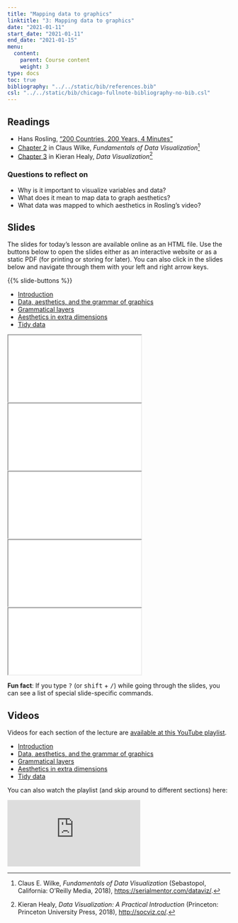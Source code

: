 ```yaml
---
title: "Mapping data to graphics"
linktitle: "3: Mapping data to graphics"
date: "2021-01-11"
start_date: "2021-01-11"
end_date: "2021-01-15"
menu:
  content:
    parent: Course content
    weight: 3
type: docs
toc: true
bibliography: "../../static/bib/references.bib"
csl: "../../static/bib/chicago-fullnote-bibliography-no-bib.csl"
---
```


## Readings

-   <i class="fab fa-youtube"></i> Hans Rosling, [“200 Countries, 200 Years, 4 Minutes”](https://www.youtube.com/watch?v=jbkSRLYSojo)
-   <i class="fas fa-book"></i> [Chapter 2](https://serialmentor.com/dataviz/aesthetic-mapping.html) in Claus Wilke, *Fundamentals of Data Visualization*[^1]
-   <i class="fas fa-book"></i> [Chapter 3](http://socviz.co/makeplot.html) in Kieran Healy, *Data Visualization*[^2]

### Questions to reflect on

-   Why is it important to visualize variables and data?
-   What does it mean to map data to graph aesthetics?
-   What data was mapped to which aesthetics in Rosling’s video?

## Slides

The slides for today’s lesson are available online as an HTML file. Use the buttons below to open the slides either as an interactive website or as a static PDF (for printing or storing for later). You can also click in the slides below and navigate through them with your left and right arrow keys.

{{% slide-buttons %}}

<ul class="nav nav-tabs" id="slide-tabs" role="tablist">
<li class="nav-item">
<a class="nav-link active" id="introduction-tab" data-toggle="tab" href="#introduction" role="tab" aria-controls="introduction" aria-selected="true">Introduction</a>
</li>
<li class="nav-item">
<a class="nav-link" id="data-aesthetics-and-the-grammar-of-graphics-tab" data-toggle="tab" href="#data-aesthetics-and-the-grammar-of-graphics" role="tab" aria-controls="data-aesthetics-and-the-grammar-of-graphics" aria-selected="false">Data, aesthetics, and the grammar of graphics</a>
</li>
<li class="nav-item">
<a class="nav-link" id="grammatical-layers-tab" data-toggle="tab" href="#grammatical-layers" role="tab" aria-controls="grammatical-layers" aria-selected="false">Grammatical layers</a>
</li>
<li class="nav-item">
<a class="nav-link" id="aesthetics-in-extra-dimensions-tab" data-toggle="tab" href="#aesthetics-in-extra-dimensions" role="tab" aria-controls="aesthetics-in-extra-dimensions" aria-selected="false">Aesthetics in extra dimensions</a>
</li>
<li class="nav-item">
<a class="nav-link" id="tidy-data-tab" data-toggle="tab" href="#tidy-data" role="tab" aria-controls="tidy-data" aria-selected="false">Tidy data</a>
</li>
</ul>

<div id="slide-tabs" class="tab-content">

<div id="introduction" class="tab-pane fade show active" role="tabpanel" aria-labelledby="introduction-tab">

<div class="embed-responsive embed-responsive-16by9">

<iframe class="embed-responsive-item" src="/slides/03-slides.html#1">
</iframe>

</div>

</div>

<div id="data-aesthetics-and-the-grammar-of-graphics" class="tab-pane fade" role="tabpanel" aria-labelledby="data-aesthetics-and-the-grammar-of-graphics-tab">

<div class="embed-responsive embed-responsive-16by9">

<iframe class="embed-responsive-item" src="/slides/03-slides.html#grammar-of-graphics">
</iframe>

</div>

</div>

<div id="grammatical-layers" class="tab-pane fade" role="tabpanel" aria-labelledby="grammatical-layers-tab">

<div class="embed-responsive embed-responsive-16by9">

<iframe class="embed-responsive-item" src="/slides/03-slides.html#grammatical-layers">
</iframe>

</div>

</div>

<div id="aesthetics-in-extra-dimensions" class="tab-pane fade" role="tabpanel" aria-labelledby="aesthetics-in-extra-dimensions-tab">

<div class="embed-responsive embed-responsive-16by9">

<iframe class="embed-responsive-item" src="/slides/03-slides.html#extra-dimensions">
</iframe>

</div>

</div>

<div id="tidy-data" class="tab-pane fade" role="tabpanel" aria-labelledby="tidy-data-tab">

<div class="embed-responsive embed-responsive-16by9">

<iframe class="embed-responsive-item" src="/slides/03-slides.html#tidy-data">
</iframe>

</div>

</div>

</div>

<div class="fyi">

**Fun fact**: If you type <kbd>?</kbd> (or <kbd>shift</kbd> + <kbd>/</kbd>) while going through the slides, you can see a list of special slide-specific commands.

</div>

## Videos

Videos for each section of the lecture are [available at this YouTube playlist](https://www.youtube.com/playlist?list=PLS6tnpTr39sF-mpzuaQaDw5VoOgp359Z9).

-   [Introduction](https://www.youtube.com/watch?v=ukDGvD3XXHg&list=PLS6tnpTr39sF-mpzuaQaDw5VoOgp359Z9)
-   [Data, aesthetics, and the grammar of graphics](https://www.youtube.com/watch?v=S56YAocj-hk&list=PLS6tnpTr39sF-mpzuaQaDw5VoOgp359Z9)
-   [Grammatical layers](https://www.youtube.com/watch?v=DVr8ubJ7JHk&list=PLS6tnpTr39sF-mpzuaQaDw5VoOgp359Z9)
-   [Aesthetics in extra dimensions](https://www.youtube.com/watch?v=pfYkWZcTHAM&list=PLS6tnpTr39sF-mpzuaQaDw5VoOgp359Z9)
-   [Tidy data](https://www.youtube.com/watch?v=KHpZ1oa_99g&list=PLS6tnpTr39sF-mpzuaQaDw5VoOgp359Z9)

You can also watch the playlist (and skip around to different sections) here:

<div class="embed-responsive embed-responsive-16by9">

<iframe class="embed-responsive-item" src="https://www.youtube.com/embed/playlist?list=PLS6tnpTr39sF-mpzuaQaDw5VoOgp359Z9" frameborder="0" allow="accelerometer; autoplay; encrypted-media; gyroscope; picture-in-picture" allowfullscreen>
</iframe>

</div>

[^1]: Claus E. Wilke, *Fundamentals of Data Visualization* (Sebastopol, California: O’Reilly Media, 2018), <https://serialmentor.com/dataviz/>.

[^2]: Kieran Healy, *Data Visualization: A Practical Introduction* (Princeton: Princeton University Press, 2018), <http://socviz.co/>.

